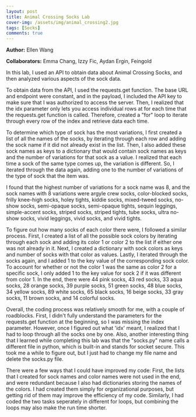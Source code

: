 ```yaml
---
layout: post
title: Animal Crossing Socks Lab
cover-img: /assets/img/animal_crossing2.jpg
tags: [Socks]
comments: true
---
```


**Author:** Ellen Wang

**Collaborators:** Emma Chang, Izzy Fic, Aydan Ergin, Feingold

In this lab, I used an API to obtain data about Animal Crossing Socks, and then analyzed various aspects of the sock data. 

To obtain data from the API, I used the requests.get function. The base URL and endpoint were constant, and in the payload, I included the API key to make sure that I was authorized to access the server. Then, I realized that the idx parameter only lets you access individual rows at for each time that the requests.get function is called. Therefore, created a "for" loop to iterate through every row of the index and retrieve data each time.

To determine which type of sock has the most variations, I first created a list of all the names of the socks, by iterating through each row and adding the sock name if it did not already exist in the list. Then, I also added these sock names as keys to a dictionary that would contain sock names as keys and the number of variations for that sock as a value. I realized that each time a sock of the same type comes up, the variation is different. So, I iterated through the data again, adding one to the number of variations of the type of sock that the item was.

I found that the highest number of variations for a sock name was 8, and the sock names with 8 variations were argyle crew socks, color-blocked socks, frilly knee-high socks, holey tights, kiddie socks, mixed-tweed socks, no-show socks, semi-opaque socks, semi-opaque tights, sequin leggings, simple-accent socks, striped socks, striped tights, tube socks, ultra no-show socks, vivid leggings, vivid socks, and vivid tights.

To figure out how many socks of each color there were, I followed a similar process. First, I created a list of all the possible sock colors by iterating through each sock and adding its color 1 or color 2 to the list if either one was not already in it. Next, I created a dictionary with sock colors as keys and number of socks with that color as values. Lastly, I iterated through the socks again, and I added 1 to the key value of the corresponding sock color. To account for whether or not the color 1 was the same as color 2 for a specific sock, I only added 1 to the key value for sock 2 if it was different from color 1. In the end, there were 44 pink socks, 43 red socks, 33 aqua socks, 28 orange socks, 39 purple socks, 51 green socks, 48 blue socks, 34 yellow socks, 89 white socks, 65 black socks, 16 beige socks, 33 gray socks, 11 brown socks, and 14 colorful socks.

Overall, the coding process was relatively smooth for me, with a couple of roadblocks. First, I didn't fully understand the parameters for the requests.get function at the beginning, so I was missing the index parameter. However, once I figured out what 'idx' meant, I realized that I had to loop through all the socks one by one. Also, another interesting thing that I learned while completing this lab was that the "socks.py" name calls a different file in python, which is built-in and stands for socket secure. This took me a while to figure out, but I just had to change my file name and delete the socks.py file.

There were a few ways that I could have improved my code: First, the lists that I created for sock names and color names were not used in the end, and were redundant because I also had dictionaries storing the names of the colors. I had created them simply for organizational purposes, but getting rid of them may improve the efficiency of my code. Similarly, I had coded the two tasks seperately in different for loops, but combining the loops may also make the run time shorter.
